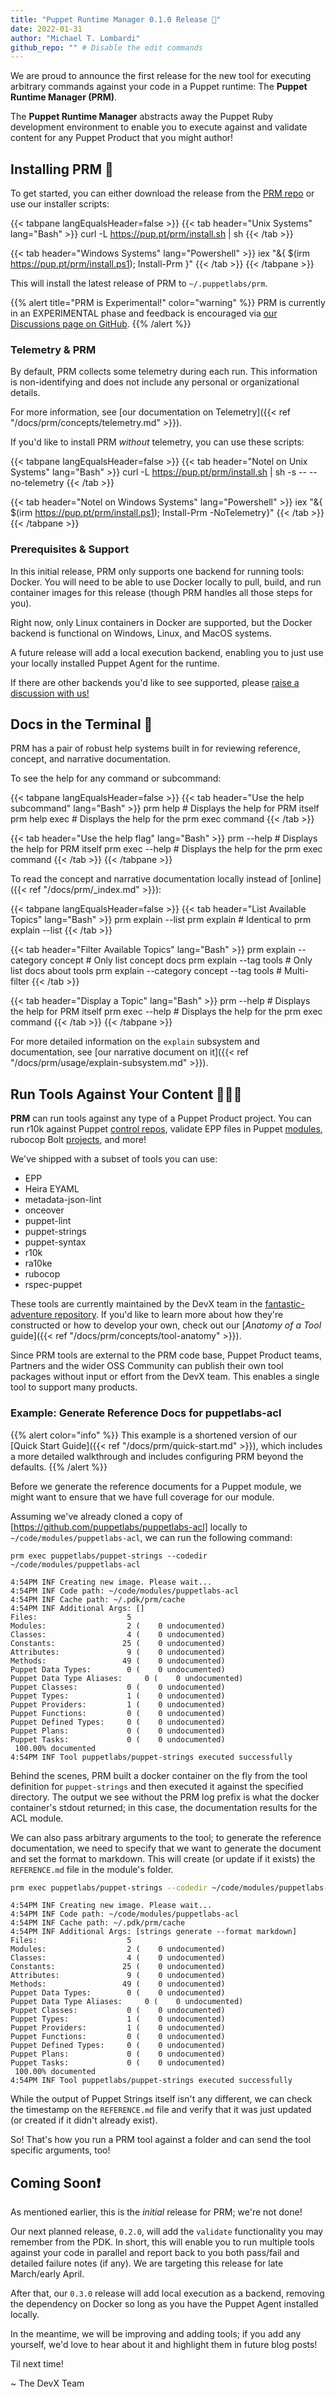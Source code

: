 ```yaml
---
title: "Puppet Runtime Manager 0.1.0 Release 🚀"
date: 2022-01-31
author: "Michael T. Lombardi"
github_repo: "" # Disable the edit commands
---
```


We are proud to announce the first release for the new tool for executing arbitrary commands against your code in a Puppet runtime: The **Puppet Runtime Manager (PRM)**.

The **Puppet Runtime Manager** abstracts away the Puppet Ruby development environment to enable you to execute against and validate content for any Puppet Product that you might author!

## Installing PRM 💾

To get started, you can either download the release from the [PRM repo](https://github.com/puppetlabs/prm/releases/tag/0.1.0) or use our installer scripts:

{{< tabpane langEqualsHeader=false >}}
{{< tab header="Unix Systems" lang="Bash" >}}
curl -L https://pup.pt/prm/install.sh | sh
{{< /tab >}}

{{< tab header="Windows Systems" lang="Powershell" >}}
iex "&{ $(irm https://pup.pt/prm/install.ps1); Install-Prm }"
{{< /tab >}}
{{< /tabpane >}}

This will install the latest release of PRM to `~/.puppetlabs/prm`.

{{% alert title="PRM is Experimental!" color="warning" %}}
PRM is currently in an EXPERIMENTAL phase and feedback is encouraged via [our Discussions page on GitHub](https://github.com/puppetlabs/pdkgo/discussions).
{{% /alert %}}

### Telemetry & PRM

By default, PRM collects some telemetry during each run.
This information is non-identifying and does not include any personal or organizational details.

For more information, see [our documentation on Telemetry]({{< ref "/docs/prm/concepts/telemetry.md" >}}).

If you'd like to install PRM _without_ telemetry, you can use these scripts:

{{< tabpane langEqualsHeader=false >}}
{{< tab header="Notel on Unix Systems" lang="Bash" >}}
curl -L https://pup.pt/prm/install.sh | sh -s -- --no-telemetry
{{< /tab >}}

{{< tab header="Notel on Windows Systems" lang="Powershell" >}}
iex "&{ $(irm https://pup.pt/prm/install.ps1); Install-Prm -NoTelemetry}"
{{< /tab >}}
{{< /tabpane >}}

### Prerequisites & Support

In this initial release, PRM only supports one backend for running tools: Docker.
You will need to be able to use Docker locally to pull, build, and run container images for this release (though PRM handles all those steps for you).

Right now, only Linux containers in Docker are supported, but the Docker backend is functional on Windows, Linux, and MacOS systems.

A future release will add a local execution backend, enabling you to just use your locally installed Puppet Agent for the runtime.

If there are other backends you'd like to see supported, please [raise a discussion with us!](https://github.com/puppetlabs/pdkgo/discussions)

## Docs in the Terminal 📃

PRM has a pair of robust help systems built in for reviewing reference, concept, and narrative documentation.

To see the help for any command or subcommand:

{{< tabpane langEqualsHeader=false >}}
{{< tab header="Use the help subcommand" lang="Bash" >}}
prm help      # Displays the help for PRM itself
prm help exec # Displays the help for the prm exec command
{{< /tab >}}

{{< tab header="Use the help flag" lang="Bash" >}}
prm --help      # Displays the help for PRM itself
prm exec --help # Displays the help for the prm exec command
{{< /tab >}}
{{< /tabpane >}}

To read the concept and narrative documentation locally instead of [online]({{< ref "/docs/prm/_index.md" >}}):

{{< tabpane langEqualsHeader=false >}}
{{< tab header="List Available Topics" lang="Bash" >}}
prm explain --list
prm explain # Identical to prm explain --list
{{< /tab >}}

{{< tab header="Filter Available Topics" lang="Bash" >}}
prm explain --category concept             # Only list concept docs
prm explain --tag tools                    # Only list docs about tools
prm explain --category concept --tag tools # Multi-filter
{{< /tab >}}

{{< tab header="Display a Topic" lang="Bash" >}}
prm --help      # Displays the help for PRM itself
prm exec --help # Displays the help for the prm exec command
{{< /tab >}}
{{< /tabpane >}}

For more detailed information on the `explain` subsystem and documentation, see [our narrative document on it]({{< ref "/docs/prm/usage/explain-subsystem.md" >}}).

## Run Tools Against Your Content 🏃🏻‍♀️

**PRM** can run tools against any type of a Puppet Product project.
You can run r10k against Puppet [control repos](https://github.com/puppetlabs/control-repo), validate EPP files in Puppet [modules](https://puppet.com/docs/puppet/7/modules_fundamentals.html), rubocop Bolt [projects](https://puppet.com/docs/bolt/latest/projects.html), and more!

We've shipped with a subset of tools you can use:

- EPP
- Heira EYAML
- metadata-json-lint
- onceover
- puppet-lint
- puppet-strings
- puppet-syntax
- r10k
- ra10ke
- rubocop
- rspec-puppet

These tools are currently maintained by the DevX team in the [fantastic-adventure repository](https://github.com/puppetlabs/fantastic-adventure).
If you'd like to learn more about how they're constructed or how to develop your own, check out our [_Anatomy of a Tool_ guide]({{< ref "/docs/prm/concepts/tool-anatomy" >}}).

Since PRM tools are external to the PRM code base, Puppet Product teams, Partners and the wider OSS Community can publish their own tool packages without input or effort from the DevX team.
This enables a single tool to support many products.

### Example: Generate Reference Docs for puppetlabs-acl

{{% alert color="info" %}}
This example is a shortened version of our [Quick Start Guide]({{< ref "/docs/prm/quick-start.md" >}}), which includes a more detailed walkthrough and includes configuring PRM beyond the defaults.
{{% /alert %}}

Before we generate the reference documents for a Puppet module, we might want to ensure that we have full coverage for our module.

Assuming we've already cloned a copy of [https://github.com/puppetlabs/puppetlabs-acl] locally to `~/code/modules/puppetlabs-acl`, we can run the following command:

```text
prm exec puppetlabs/puppet-strings --codedir ~/code/modules/puppetlabs-acl
```

```text
4:54PM INF Creating new image. Please wait...
4:54PM INF Code path: ~/code/modules/puppetlabs-acl
4:54PM INF Cache path: ~/.pdk/prm/cache
4:54PM INF Additional Args: []
Files:                    5
Modules:                  2 (    0 undocumented)
Classes:                  4 (    0 undocumented)
Constants:               25 (    0 undocumented)
Attributes:               9 (    0 undocumented)
Methods:                 49 (    0 undocumented)
Puppet Data Types:        0 (    0 undocumented)
Puppet Data Type Aliases:     0 (    0 undocumented)
Puppet Classes:           0 (    0 undocumented)
Puppet Types:             1 (    0 undocumented)
Puppet Providers:         1 (    0 undocumented)
Puppet Functions:         0 (    0 undocumented)
Puppet Defined Types:     0 (    0 undocumented)
Puppet Plans:             0 (    0 undocumented)
Puppet Tasks:             0 (    0 undocumented)
 100.00% documented
4:54PM INF Tool puppetlabs/puppet-strings executed successfully
```

Behind the scenes, PRM built a docker container on the fly from the tool definition for `puppet-strings` and then executed it against the specified directory.
The output we see without the PRM log prefix is what the docker container's stdout returned;
in this case, the documentation results for the ACL module.

We can also pass arbitrary arguments to the tool;
to generate the reference documentation, we need to specify that we want to generate the document and set the format to markdown.
This will create (or update if it exists) the `REFERENCE.md` file in the module's folder.

```sh
prm exec puppetlabs/puppet-strings --codedir ~/code/modules/puppetlabs-acl --toolArgs "strings generate --format markdown"
```

```text
4:54PM INF Creating new image. Please wait...
4:54PM INF Code path: ~/code/modules/puppetlabs-acl
4:54PM INF Cache path: ~/.pdk/prm/cache
4:54PM INF Additional Args: [strings generate --format markdown]
Files:                    5
Modules:                  2 (    0 undocumented)
Classes:                  4 (    0 undocumented)
Constants:               25 (    0 undocumented)
Attributes:               9 (    0 undocumented)
Methods:                 49 (    0 undocumented)
Puppet Data Types:        0 (    0 undocumented)
Puppet Data Type Aliases:     0 (    0 undocumented)
Puppet Classes:           0 (    0 undocumented)
Puppet Types:             1 (    0 undocumented)
Puppet Providers:         1 (    0 undocumented)
Puppet Functions:         0 (    0 undocumented)
Puppet Defined Types:     0 (    0 undocumented)
Puppet Plans:             0 (    0 undocumented)
Puppet Tasks:             0 (    0 undocumented)
 100.00% documented
4:54PM INF Tool puppetlabs/puppet-strings executed successfully
```

While the output of Puppet Strings itself isn't any different, we can check the timestamp on the `REFERENCE.md` file and verify that it was just updated (or created if it didn't already exist).

So!
That's how you run a PRM tool against a folder and can send the tool specific arguments, too!

## Coming Soon❗

As mentioned earlier, this is the _initial_ release for PRM;
we're not done!

Our next planned release, `0.2.0`, will add the `validate` functionality you may remember from the PDK.
In short, this will enable you to run multiple tools against your code in parallel and report back to you both pass/fail and detailed failure notes (if any).
We are targeting this release for late March/early April.

After that, our `0.3.0` release will add local execution as a backend, removing the dependency on Docker so long as you have the Puppet Agent installed locally.

In the meantime, we will be improving and adding tools; if you add any yourself, we'd love to hear about it and highlight them in future blog posts!

Til next time!

~ The DevX Team